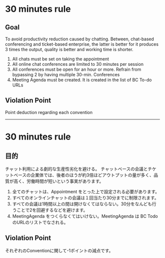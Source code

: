 30 minutes rule
=================================================================
Goal
-----------------------------------------------------------------
To avoid productivity reduction caused by chatting.
Between, chat-based conferencing and ticket-based enterprise, the latter is better for it produces 3 times the output, quality is better and working time is shorter.

1. All chats must be set on taking the appointment
2. All online chat conferences are limited to 30 minutes per session
3. All conferences must be open for an hour or more. Refrain from bypassing 2 by having multiple 30-min. Conferences
4. Meeting Agenda must be created. It is created in the list of BC To-do URLs

Violation Point 
-----------------------------------------------------------------
Point deduction regarding each convention

------------

30 minutes rule
=================================================================
目的
-----------------------------------------------------------------
チャット利用による劇的な生産性劣化を避ける。
チャットベースの会議とチケットベースの企業体では、後者のほうが約3倍ほどアウトプットの量が多く、品質が高く、労働時間が短いという事実があります。

1. 全てのチャットは、Appointment をとった上で設定される必要があります。
2. すべてのオンラインチャットの会議は１回当たり30分までに制限されます。
3. すべての会議は1時間以上の間は開けなくてはならない。30分をなんども行うことで2を回避するなどを避けます。
4. MeetingAgenda をつくらなくてはいけない。MeetingAgenda は BC TodoのURLのリストでなされる。

Violation Point 
-----------------------------------------------------------------
それぞれのConventionに関して-1ポイントの減点です。

